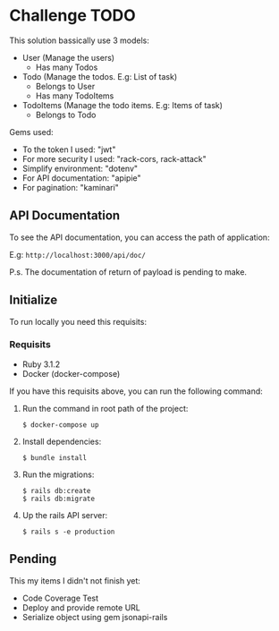 # Challenge TODO

This solution bassically use 3 models:

* User (Manage the users)
  * Has many Todos
* Todo (Manage the todos. E.g: List of task)
  * Belongs to User
  * Has many TodoItems
* TodoItems (Manage the todo items. E.g: Items of task)
  * Belongs to Todo

Gems used:
* To the token I used: "jwt"
* For more security I used: "rack-cors, rack-attack"
* Simplify environment: "dotenv"
* For API documentation: "apipie"
* For pagination: "kaminari"

## API Documentation
To see the API documentation, you can access the path of application:

  E.g: `http://localhost:3000/api/doc/`

P.s. The documentation of return of payload is pending to make.

## Initialize
To run locally you need this requisits:
### Requisits
* Ruby 3.1.2
* Docker (docker-compose)

If you have this requisits above, you can run the following command:

 1. Run the command in root path of the project:
    ```
    $ docker-compose up
    ```
 2. Install dependencies:
    ```
    $ bundle install
    ```
 3. Run the migrations:
    ```
    $ rails db:create
    $ rails db:migrate
    ```
 4. Up the rails API server:
    ```
    $ rails s -e production
    ```
## Pending
This my items I didn't not finish yet:
* Code Coverage Test
* Deploy and provide remote URL
* Serialize object using gem jsonapi-rails

